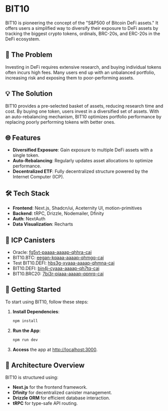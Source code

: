 # BIT10

BIT10 is pioneering the concept of the "S&P500 of Bitcoin DeFi assets." It offers users a simplified way to diversify their exposure to DeFi assets by tracking the biggest crypto tokens, ordinals, BRC-20s, and ERC-20s in the DeFi ecosystem.

## 🚀 The Problem

Investing in DeFi requires extensive research, and buying individual tokens often incurs high fees. Many users end up with an unbalanced portfolio, increasing risk and exposing them to poor-performing assets.

## 💡 The Solution

BIT10 provides a pre-selected basket of assets, reducing research time and cost. By buying one token, users invest in a diversified set of assets. With an auto-rebalancing mechanism, BIT10 optimizes portfolio performance by replacing poorly performing tokens with better ones.

## 🌐 Features

- **Diversified Exposure**: Gain exposure to multiple DeFi assets with a single token.
- **Auto-Rebalancing**: Regularly updates asset allocations to optimize performance.
- **Decentralized ETF**: Fully decentralized structure powered by the Internet Computer (ICP).

## 🛠 Tech Stack

- **Frontend**: Next.js, Shadcn/ui, Aceternity UI, motion-primitives
- **Backend**: tRPC, Drizzle, Nodemailer, Dfinity
- **Auth**: NextAuth
- **Data Visualization**: Recharts

## 🔗 ICP Canisters

- Oracle: [fg5vt-paaaa-aaaap-qhhra-cai](https://a4gq6-oaaaa-aaaab-qaa4q-cai.raw.icp0.io/?id=fg5vt-paaaa-aaaap-qhhra-cai)
- BIT10.BTC: [eegan-kqaaa-aaaap-qhmgq-cai](https://a4gq6-oaaaa-aaaab-qaa4q-cai.raw.icp0.io/?id=eegan-kqaaa-aaaap-qhmgq-cai)
- Test BIT10.DEFI: [hbs3g-xyaaa-aaaap-qhmna-cai](https://a4gq6-oaaaa-aaaab-qaa4q-cai.raw.icp0.io/?id=hbs3g-xyaaa-aaaap-qhmna-cai)
- BIT10.DEFI: [bin4j-cyaaa-aaaap-qh7tq-cai](https://a4gq6-oaaaa-aaaab-qaa4q-cai.raw.icp0.io/?id=bin4j-cyaaa-aaaap-qh7tq-cai)
- BIT10.BRC20: [7bi3r-piaaa-aaaap-qpnrq-cai](https://a4gq6-oaaaa-aaaab-qaa4q-cai.raw.icp0.io/?id=7bi3r-piaaa-aaaap-qpnrq-cai)
<!-- - ICP Asset Storage: [yymp3-uaaaa-aaaap-qklqa-cai](https://a4gq6-oaaaa-aaaab-qaa4q-cai.raw.icp0.io/?id=yymp3-uaaaa-aaaap-qklqa-cai) -->
<!-- - ERC20 Asset Storage Sepolia Testnet: [zkrig-uqaaa-aaaap-qkmiq-cai](https://a4gq6-oaaaa-aaaab-qaa4q-cai.raw.icp0.io/?id=zkrig-uqaaa-aaaap-qkmiq-cai) -->
<!-- - ERC20 Asset Storage: [2bh6f-siaaa-aaaap-qkmca-cai](https://a4gq6-oaaaa-aaaab-qaa4q-cai.raw.icp0.io/?id=2bh6f-siaaa-aaaap-qkmca-cai) -->
<!-- - BRC20 Asset Storage: [2tbj4-6yaaa-aaaap-qkmba-cai](https://a4gq6-oaaaa-aaaab-qaa4q-cai.raw.icp0.io/?id=2tbj4-6yaaa-aaaap-qkmba-cai) -->
<!-- - OLD ERROR BRC20 Asset Storage: [2xxwk-lyaaa-aaaap-qkl4q-cai](https://a4gq6-oaaaa-aaaab-qaa4q-cai.raw.icp0.io/?id=2xxwk-lyaaa-aaaap-qkl4q-cai) -->

## 🏁 Getting Started

To start using BIT10, follow these steps:

1. **Install Dependencies**:
    ```bash
    npm install
    ```

2. **Run the App**:
    ```bash
    npm run dev
    ```

3. **Access** the app at [http://localhost:3000](http://localhost:3000).

## 📐 Architecture Overview

BIT10 is structured using:

- **Next.js** for the frontend framework.
- **Dfinity** for decentralized canister management.
- **Drizzle ORM** for efficient database interaction.
- **tRPC** for type-safe API routing.
